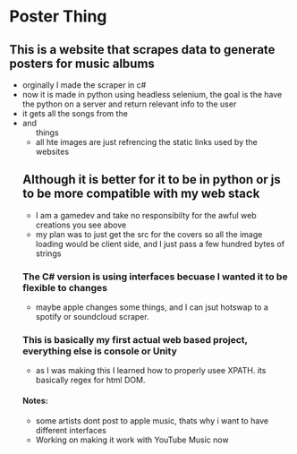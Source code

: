 # Poster Thing

## This is a website that scrapes data to generate posters for music albums

- orginally I made the scraper in c#
- now it is made in python using headless selenium, the goal is the have the python on a server and return relevant info to the user
- it gets all the songs from the <li> and <ul> things
- all hte images are just refrencing the static links used by the websites

## Although it is better for it to be in python or js to be more compatible with my web stack

- I am a gamedev and take no responsibilty for the awful web creations you see above
- my plan was to just get the src for the covers so all the image loading would be client side, and I just pass a few hundred bytes of strings

### The C# version is using interfaces becuase I wanted it to be flexible to changes

- maybe apple changes some things, and I can jsut hotswap to a spotify or soundcloud scraper.

### This is basically my first actual web based project, everything else is console or Unity

- as I was making this I learned how to properly usee XPATH. its basically regex for html DOM.

#### Notes:

- some artists dont post to apple music, thats why i want to have different interfaces
- Working on making it work with YouTube Music now
